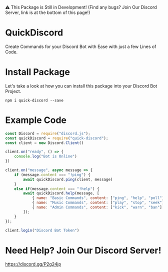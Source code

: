 ⚠ This Package is Still in Development! (Find any bugs? Join Our Discord Server, link is at the bottom of this page!)

# QuickDiscord

Create Commands for your Discord Bot with Ease with just a few Lines of Code.

# Install Package

Let's take a look at how you can install this package into your Discord Bot Project.

`npm i quick-discord --save`

# Example Code

```js
const Discord = require("discord.js");
const quickDiscord = require("quick-discord");
const client = new Discord.Client()

client.on("ready", () => {
    console.log("Bot is Online")
})

client.on("message", async message => {
    if (message.content === "!ping") {
        await quickDiscord.ping(client, message)
    }
    else if(message.content === "!help") {
        await quickDiscord.help(message, [
            { name: "Basic Commands", content: ["ping", "help", "poll"] },
            { name: "Music Commands", content: ["play", "stop", "seek"] },
            { name: "Admin Commands", content: ["kick", "warn", "ban"] }
        ]);
    }
});

client.login("Discord Bot Token")
```

# Need Help? Join Our Discord Server!

https://discord.gg/P2g24jp